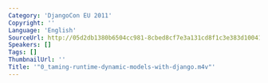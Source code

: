 ```yaml
---
Category: 'DjangoCon EU 2011'
Copyright: ''
Language: 'English'
SourceUrl: http://05d2db1380b6504cc981-8cbed8cf7e3a131cd8f1c3e383d10041.r93.cf2.rackcdn.com/djangocon-eu-2011/0_taming-runtime-dynamic-models-with-django.m4v
Speakers: []
Tags: []
ThumbnailUrl: ''
Title: '"0_taming-runtime-dynamic-models-with-django.m4v"'
---
```


